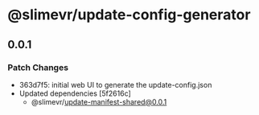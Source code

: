 # @slimevr/update-config-generator

## 0.0.1

### Patch Changes

- 363d7f5: initial web UI to generate the update-config.json
- Updated dependencies [5f2616c]
  - @slimevr/update-manifest-shared@0.0.1
